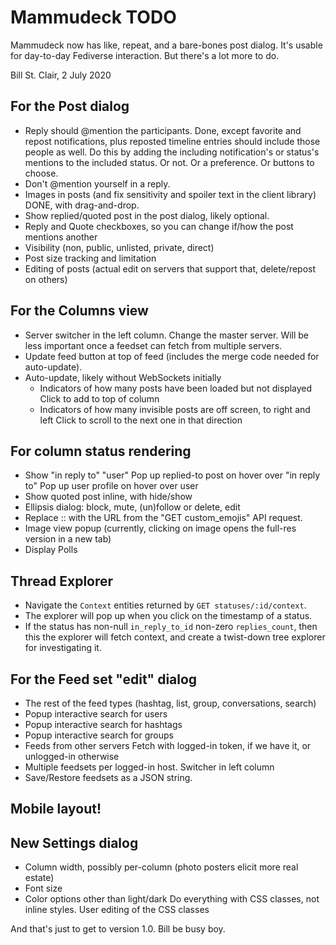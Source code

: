 # Mammudeck TODO

Mammudeck now has like, repeat, and a bare-bones post dialog. It's usable for day-to-day Fediverse interaction. But there's a lot more to do.

Bill St. Clair, 2 July 2020

## For the Post dialog

* Reply should @mention the participants.
    Done, except favorite and repost notifications, plus
    reposted timeline entries should include those people as well.
    Do this by adding the including notification's or status's 
    mentions to the included status.
    Or not. Or a preference. Or buttons to choose.
* Don't @mention yourself in a reply.
* Images in posts (and fix sensitivity and spoiler text in the client library)
    DONE, with drag-and-drop.
* Show replied/quoted post in the post dialog, likely optional.
* Reply and Quote checkboxes, so you can change if/how the post mentions another
* Visibility (non, public, unlisted, private, direct)
* Post size tracking and limitation
* Editing of posts
    (actual edit on servers that support that, delete/repost on others)

## For the Columns view

* Server switcher in the left column.
    Change the master server.
    Will be less important once a feedset can fetch from multiple servers.
* Update feed button at top of feed (includes the merge code needed
    for auto-update).
* Auto-update, likely without WebSockets initially
    * Indicators of how many posts have been loaded but not displayed
      Click to add to top of column
    * Indicators of how many invisible posts are off screen, to right and left
      Click to scroll to the next one in that direction

## For column status rendering

* Show "in reply to" "user"
    Pop up replied-to post on hover over "in reply to"
    Pop up user profile on hover over user
* Show quoted post inline, with hide/show
* Ellipsis dialog: block, mute, (un)follow or delete, edit
* Replace :<emoji>: with the URL from the "GET custom_emojis" API request.
* Image view popup (currently, clicking on image opens the full-res version in a new tab)
* Display Polls

## Thread Explorer

* Navigate the `Context` entities returned by `GET statuses/:id/context`.
* The explorer will pop up when you click on the timestamp of a status.
* If the status has non-null `in_reply_to_id` non-zero
    `replies_count`, then this the explorer will fetch context,
    and create a twist-down tree explorer for investigating it.
    
## For the Feed set "edit" dialog

* The rest of the feed types (hashtag, list, group, conversations, search)
* Popup interactive search for users
* Popup interactive search for hashtags
* Popup interactive search for groups
* Feeds from other servers
    Fetch with logged-in token, if we have it, or unlogged-in otherwise
* Multiple feedsets per logged-in host.
    Switcher in left column
* Save/Restore feedsets as a JSON string.

## Mobile layout!

## New Settings dialog

* Column width, possibly per-column (photo posters elicit more real estate)
* Font size
* Color options other than light/dark
    Do everything with CSS classes, not inline styles.
    User editing of the CSS classes

And that's just to get to version 1.0. Bill be busy boy.
